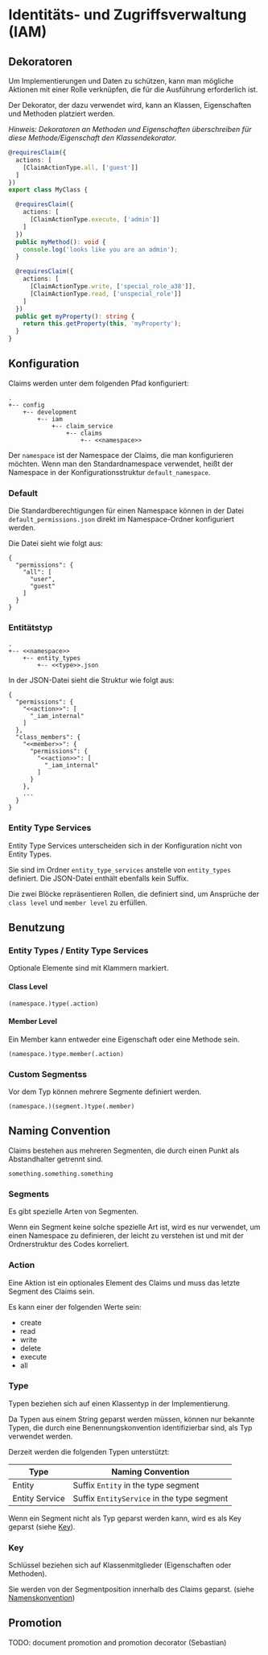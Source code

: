 # Identitäts- und Zugriffsverwaltung (IAM)

## Dekoratoren

Um Implementierungen und Daten zu schützen, kann man mögliche Aktionen mit einer
Rolle verknüpfen, die für die Ausführung erforderlich ist.

Der Dekorator, der dazu verwendet wird, kann an Klassen,
Eigenschaften und Methoden platziert werden.

_Hinweis: Dekoratoren an Methoden und Eigenschaften überschreiben für diese 
Methode/Eigenschaft den Klassendekorator._

```typescript
@requiresClaim({
  actions: [
    [ClaimActionType.all, ['guest']]
  ]
})
export class MyClass {

  @requiresClaim({
    actions: [
      [ClaimActionType.execute, ['admin']]
    ]
  })
  public myMethod(): void {
    console.log('looks like you are an admin');
  }

  @requiresClaim({
    actions: [
      [ClaimActionType.write, ['special_role_a38']],
      [ClaimActionType.read, ['unspecial_role']]
    ]
  })
  public get myProperty(): string {
    return this.getProperty(this, 'myProperty');
  }
}
```

## Konfiguration

Claims werden unter dem folgenden Pfad konfiguriert:

```
.
+-- config
    +-- development
        +-- iam
            +-- claim_service
                +-- claims
                    +-- <<namespace>>
```

Der `namespace` ist der Namespace der Claims, die man konfigurieren möchten.
Wenn man den Standardnamespace verwendet, heißt der Namespace in der
Konfigurationsstruktur `default_namespace`.

### Default

Die Standardberechtigungen für einen Namespace können in der Datei
`default_permissions.json` direkt im Namespace-Ordner konfiguriert werden.

Die Datei sieht wie folgt aus:
```
{
  "permissions": {
    "all": [
      "user",
      "guest"
    ]
  }
}
```

### Entitätstyp

```
.
+-- <<namespace>>
    +-- entity_types
        +-- <<type>>.json
```

In der JSON-Datei sieht die Struktur wie folgt aus:

```
{
  "permissions": {
    "<<action>>": [
      "_iam_internal"
    ]
  },
  "class_members": {
    "<<member>>": {
      "permissions": {
        "<<action>>": [
          "_iam_internal"
        ]
      }
    },
    ...
  }
}
```

### Entity Type Services

Entity Type Services unterscheiden sich in der Konfiguration nicht von Entity Types.

Sie sind im Ordner `entity_type_services` anstelle von `entity_types` definiert.
Die JSON-Datei enthält ebenfalls kein Suffix.

Die zwei Blöcke repräsentieren Rollen, die definiert sind, um Ansprüche der
`class level` und `member level` zu erfüllen.

## Benutzung

### Entity Types / Entity Type Services

Optionale Elemente sind mit Klammern markiert.

#### Class Level
```
(namespace.)type(.action)
```

#### Member Level

Ein Member kann entweder eine Eigenschaft oder eine Methode sein.

```
(namespace.)type.member(.action)
```

### Custom Segmentss

Vor dem Typ können mehrere Segmente definiert werden.

```
(namespace.)(segment.)type(.member)
```

## Naming Convention

Claims bestehen aus mehreren Segmenten, die durch einen Punkt als Abstandhalter
getrennt sind.

```
something.something.something
```

### Segments

Es gibt spezielle Arten von Segmenten.

Wenn ein Segment keine solche spezielle Art ist, wird es nur verwendet, um einen
Namespace zu definieren, der leicht zu verstehen ist und mit der Ordnerstruktur
des Codes korreliert.

### Action

Eine Aktion ist ein optionales Element des Claims und muss das letzte Segment
des Claims sein.

Es kann einer der folgenden Werte sein:
* create
* read
* write
* delete
* execute
* all

### Type

Typen beziehen sich auf einen Klassentyp in der Implementierung.

Da Typen aus einem String geparst werden müssen, können nur bekannte Typen, die
durch eine Benennungskonvention identifizierbar sind, als Typ verwendet werden.

Derzeit werden die folgenden Typen unterstützt:

Type | Naming Convention
---------|----------
 Entity | Suffix `Entity` in the type segment
 Entity Service | Suffix `EntityService` in the type segment

Wenn ein Segment nicht als Typ geparst werden kann, wird es als Key geparst (siehe [Key](#key)).

### Key

Schlüssel beziehen sich auf Klassenmitglieder (Eigenschaften oder Methoden).

Sie werden von der Segmentposition innerhalb des Claims geparst. (siehe [Namenskonvention](#naming-convention))

## Promotion

TODO: document promotion and promotion decorator (Sebastian)
